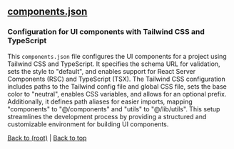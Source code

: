 ## [components.json](components.json)

### Configuration for UI components with Tailwind CSS and TypeScript

This `components.json` file configures the UI components for a project using Tailwind CSS and TypeScript. It specifies the schema URL for validation, sets the style to "default", and enables support for React Server Components (RSC) and TypeScript (TSX). The Tailwind CSS configuration includes paths to the Tailwind config file and global CSS file, sets the base color to "neutral", enables CSS variables, and allows for an optional prefix. Additionally, it defines path aliases for easier imports, mapping "components" to "@/components" and "utils" to "@/lib/utils". This setup streamlines the development process by providing a structured and customizable environment for building UI components.

[Back to (root)](#root) | [Back to top](#table-of-contents)

